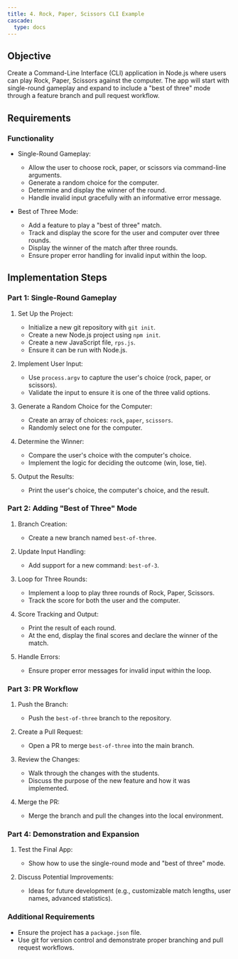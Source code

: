 ```yaml
---
title: 4. Rock, Paper, Scissors CLI Example
cascade:
  type: docs
---
```


## Objective
Create a Command-Line Interface (CLI) application in Node.js where users can play Rock, Paper, Scissors against the computer. The app will start with single-round gameplay and expand to include a "best of three" mode through a feature branch and pull request workflow.

## Requirements

### Functionality
- Single-Round Gameplay:
  - Allow the user to choose rock, paper, or scissors via command-line arguments.
  - Generate a random choice for the computer.
  - Determine and display the winner of the round.
  - Handle invalid input gracefully with an informative error message.

- Best of Three Mode:
  - Add a feature to play a "best of three" match.
  - Track and display the score for the user and computer over three rounds.
  - Display the winner of the match after three rounds.
  - Ensure proper error handling for invalid input within the loop.

## Implementation Steps

### Part 1: Single-Round Gameplay
1. Set Up the Project:
   - Initialize a new git repository with `git init`.
   - Create a new Node.js project using `npm init`.
   - Create a new JavaScript file, `rps.js`.
   - Ensure it can be run with Node.js.

2. Implement User Input:
   - Use `process.argv` to capture the user's choice (rock, paper, or scissors).
   - Validate the input to ensure it is one of the three valid options.

3. Generate a Random Choice for the Computer:
   - Create an array of choices: `rock`, `paper`, `scissors`.
   - Randomly select one for the computer.

4. Determine the Winner:
   - Compare the user's choice with the computer's choice.
   - Implement the logic for deciding the outcome (win, lose, tie).

5. Output the Results:
   - Print the user's choice, the computer's choice, and the result.

### Part 2: Adding "Best of Three" Mode
1. Branch Creation:
   - Create a new branch named `best-of-three`.

2. Update Input Handling:
   - Add support for a new command: `best-of-3`.

3. Loop for Three Rounds:
   - Implement a loop to play three rounds of Rock, Paper, Scissors.
   - Track the score for both the user and the computer.

4. Score Tracking and Output:
   - Print the result of each round.
   - At the end, display the final scores and declare the winner of the match.

5. Handle Errors:
   - Ensure proper error messages for invalid input within the loop.

### Part 3: PR Workflow
1. Push the Branch:
   - Push the `best-of-three` branch to the repository.

2. Create a Pull Request:
   - Open a PR to merge `best-of-three` into the main branch.

3. Review the Changes:
   - Walk through the changes with the students.
   - Discuss the purpose of the new feature and how it was implemented.

4. Merge the PR:
   - Merge the branch and pull the changes into the local environment.

### Part 4: Demonstration and Expansion
1. Test the Final App:
   - Show how to use the single-round mode and "best of three" mode.

2. Discuss Potential Improvements:
   - Ideas for future development (e.g., customizable match lengths, user names, advanced statistics).

### Additional Requirements
- Ensure the project has a `package.json` file.
- Use git for version control and demonstrate proper branching and pull request workflows.  